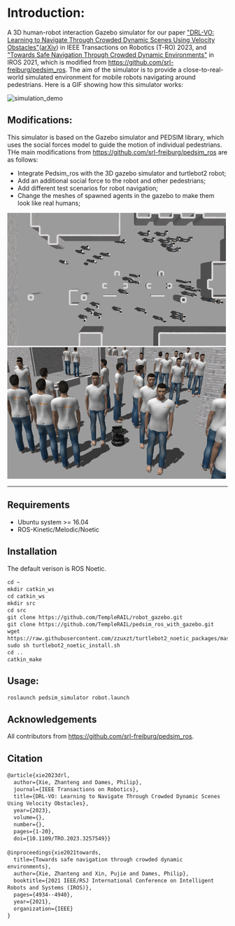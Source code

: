 # Introduction:
A 3D human-robot interaction Gazebo simulator for our paper ["DRL-VO: Learning to Navigate Through Crowded Dynamic Scenes Using Velocity Obstacles"](
https://doi.org/10.1109/TRO.2023.3257549
)([arXiv](https://arxiv.org/pdf/2301.06512.pdf)) in IEEE Transactions on Robotics (T-RO) 2023, and ["Towards Safe Navigation Through Crowded Dynamic Environments"](
https://doi.org/10.1109/IROS51168.2021.9636102
) in IROS 2021, which is modified from https://github.com/srl-freiburg/pedsim_ros.
The aim of the simulator is to provide a close-to-real-world simulated environment for mobile robots navigating around pedestrians. 
Here is a GIF showing how this simulator works: 

![simulation_demo](pedsim_simulator/images/1.simulation_demo.gif "simulation_demo") 

## Modifications:
This simulator is based on the Gazebo simulator and PEDSIM library, which uses the social forces model to guide the motion of individual pedestrians. THe main modifications from https://github.com/srl-freiburg/pedsim_ros are as follows:
* Integrate Pedsim_ros with the 3D gazebo simulator and turtlebot2 robot;
* Add an additional social force to the robot and other pedestrians;
* Add different test scenarios for robot navigation;
* Change the meshes of spawned agents in the gazebo to make them look like real humans; 

<img src=pedsim_simulator/images/2.gazebo_macro.png width=500/> <img src=pedsim_simulator/images/3.gazebo_micro.png width=500/>

-------------------------------------------------------------------------------------------------------------------------------

## Requirements
* Ubuntu system >= 16.04
* ROS-Kinetic/Melodic/Noetic

## Installation
The default verison is ROS Noetic.
```
cd ~
mkdir catkin_ws
cd catkin_ws
mkdir src
cd src
git clone https://github.com/TempleRAIL/robot_gazebo.git
git clone https://github.com/TempleRAIL/pedsim_ros_with_gazebo.git
wget https://raw.githubusercontent.com/zzuxzt/turtlebot2_noetic_packages/master/turtlebot2_noetic_install.sh 
sudo sh turtlebot2_noetic_install.sh 
cd ..
catkin_make
```

## Usage:
```
roslaunch pedsim_simulator robot.launch
```

## Acknowledgements
All contributors from https://github.com/srl-freiburg/pedsim_ros.

## Citation
```
@article{xie2023drl,
  author={Xie, Zhanteng and Dames, Philip},
  journal={IEEE Transactions on Robotics}, 
  title={DRL-VO: Learning to Navigate Through Crowded Dynamic Scenes Using Velocity Obstacles}, 
  year={2023},
  volume={},
  number={},
  pages={1-20},
  doi={10.1109/TRO.2023.3257549}}

@inproceedings{xie2021towards,
  title={Towards safe navigation through crowded dynamic environments},
  author={Xie, Zhanteng and Xin, Pujie and Dames, Philip},
  booktitle={2021 IEEE/RSJ International Conference on Intelligent Robots and Systems (IROS)},
  pages={4934--4940},
  year={2021},
  organization={IEEE}
}
```


